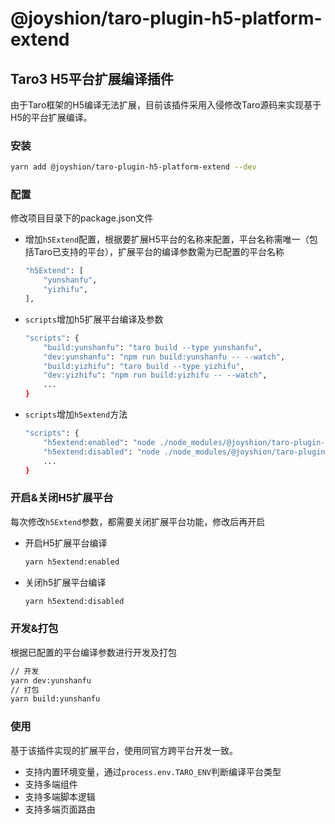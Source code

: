 # @joyshion/taro-plugin-h5-platform-extend
## Taro3 H5平台扩展编译插件
由于Taro框架的H5编译无法扩展，目前该插件采用入侵修改Taro源码来实现基于H5的平台扩展编译。

### 安装
```bash
yarn add @joyshion/taro-plugin-h5-platform-extend --dev
```

### 配置
 修改项目目录下的package.json文件
- 增加`h5Extend`配置，根据要扩展H5平台的名称来配置，平台名称需唯一（包括Taro已支持的平台），扩展平台的编译参数需为已配置的平台名称
    ```bash
    "h5Extend": [
        "yunshanfu",
        "yizhifu",
    ],
    ```
- `scripts`增加h5扩展平台编译及参数
    ```bash
    "scripts": {
        "build:yunshanfu": "taro build --type yunshanfu",
        "dev:yunshanfu": "npm run build:yunshanfu -- --watch",
        "build:yizhifu": "taro build --type yizhifu",
        "dev:yizhifu": "npm run build:yizhifu -- --watch",
        ...
    }
    ```
- `scripts`增加`h5extend`方法
    ```bash
    "scripts": {
        "h5extend:enabled": "node ./node_modules/@joyshion/taro-plugin-h5-platform-extend/dist/expand.js --type enabled",
        "h5extend:disabled": "node ./node_modules/@joyshion/taro-plugin-h5-platform-extend/dist/expand.js --type disabled",
        ...
    }
    ```
### 开启&关闭H5扩展平台
每次修改`h5Extend`参数，都需要关闭扩展平台功能，修改后再开启
- 开启H5扩展平台编译
    ```bash
    yarn h5extend:enabled
    ```
- 关闭h5扩展平台编译
    ```bash
    yarn h5extend:disabled
    ```

### 开发&打包
根据已配置的平台编译参数进行开发及打包
```bash
// 开发
yarn dev:yunshanfu
// 打包
yarn build:yunshanfu
```

### 使用
基于该插件实现的扩展平台，使用同官方跨平台开发一致。
- 支持内置环境变量，通过`process.env.TARO_ENV`判断编译平台类型
- 支持多端组件
- 支持多端脚本逻辑
- 支持多端页面路由
